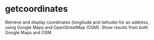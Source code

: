 # getcoordinates
Retrieve and display coordinates (longitude and latitude) for an address, using Google Maps and OpenStreetMap (OSM). Show results from both Google Maps and OSM.
